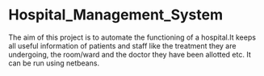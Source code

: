 # Hospital_Management_System
The aim of this project is to automate the functioning of a hospital.It keeps
all useful information of patients and staff like the treatment they are undergoing,
the room/ward and the doctor they have been allotted etc.
It can be run using netbeans.
